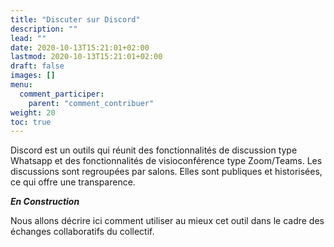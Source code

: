 ```yaml
---
title: "Discuter sur Discord"
description: ""
lead: ""
date: 2020-10-13T15:21:01+02:00
lastmod: 2020-10-13T15:21:01+02:00
draft: false
images: []
menu:
  comment_participer:
    parent: "comment_contribuer"
weight: 20
toc: true
---
```


Discord est un outils qui réunit des fonctionnalités de discussion type Whatsapp et des fonctionnalités de visioconférence type Zoom/Teams.
Les discussions sont regroupées par salons. Elles sont publiques et historisées, ce qui offre une transparence.

***En Construction***

Nous allons décrire ici comment utiliser au mieux cet outil dans le cadre des échanges collaboratifs du collectif.
